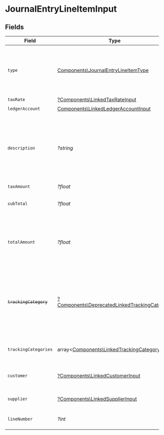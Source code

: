 # JournalEntryLineItemInput


## Fields

| Field                                                                                                                   | Type                                                                                                                    | Required                                                                                                                | Description                                                                                                             | Example                                                                                                                 |
| ----------------------------------------------------------------------------------------------------------------------- | ----------------------------------------------------------------------------------------------------------------------- | ----------------------------------------------------------------------------------------------------------------------- | ----------------------------------------------------------------------------------------------------------------------- | ----------------------------------------------------------------------------------------------------------------------- |
| `type`                                                                                                                  | [Components\JournalEntryLineItemType](../../Models/Components/JournalEntryLineItemType.md)                              | :heavy_check_mark:                                                                                                      | Debit entries are considered positive, and credit entries are considered negative.                                      | debit                                                                                                                   |
| `taxRate`                                                                                                               | [?Components\LinkedTaxRateInput](../../Models/Components/LinkedTaxRateInput.md)                                         | :heavy_minus_sign:                                                                                                      | N/A                                                                                                                     |                                                                                                                         |
| `ledgerAccount`                                                                                                         | [Components\LinkedLedgerAccountInput](../../Models/Components/LinkedLedgerAccountInput.md)                              | :heavy_check_mark:                                                                                                      | N/A                                                                                                                     |                                                                                                                         |
| `description`                                                                                                           | *?string*                                                                                                               | :heavy_minus_sign:                                                                                                      | User defined description                                                                                                | Model Y is a fully electric, mid-size SUV, with seating for up to seven, dual motor AWD and unparalleled protection.    |
| `taxAmount`                                                                                                             | *?float*                                                                                                                | :heavy_minus_sign:                                                                                                      | Tax amount                                                                                                              | 27500                                                                                                                   |
| `subTotal`                                                                                                              | *?float*                                                                                                                | :heavy_minus_sign:                                                                                                      | Sub-total amount, normally before tax.                                                                                  | 27500                                                                                                                   |
| `totalAmount`                                                                                                           | *?float*                                                                                                                | :heavy_minus_sign:                                                                                                      | Debit entries are considered positive, and credit entries are considered negative.                                      | 27500                                                                                                                   |
| ~~`trackingCategory`~~                                                                                                  | [?Components\DeprecatedLinkedTrackingCategory](../../Models/Components/DeprecatedLinkedTrackingCategory.md)             | :heavy_minus_sign:                                                                                                      | : warning: ** DEPRECATED **: This will be removed in a future release, please migrate away from it as soon as possible. |                                                                                                                         |
| `trackingCategories`                                                                                                    | array<[Components\LinkedTrackingCategory](../../Models/Components/LinkedTrackingCategory.md)>                           | :heavy_minus_sign:                                                                                                      | A list of linked tracking categories.                                                                                   |                                                                                                                         |
| `customer`                                                                                                              | [?Components\LinkedCustomerInput](../../Models/Components/LinkedCustomerInput.md)                                       | :heavy_minus_sign:                                                                                                      | The customer this entity is linked to.                                                                                  |                                                                                                                         |
| `supplier`                                                                                                              | [?Components\LinkedSupplierInput](../../Models/Components/LinkedSupplierInput.md)                                       | :heavy_minus_sign:                                                                                                      | The supplier this entity is linked to.                                                                                  |                                                                                                                         |
| `lineNumber`                                                                                                            | *?int*                                                                                                                  | :heavy_minus_sign:                                                                                                      | Line number of the resource                                                                                             | 1                                                                                                                       |